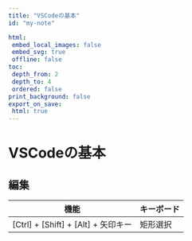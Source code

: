 ```yaml
---
title: "VSCodeの基本"
id: "my-note"

html:
 embed_local_images: false
 embed_svg: true
 offline: false
toc:
 depth_from: 2
 depth_to: 4
 ordered: false
print_background: false
export_on_save:
 html: true
---
```


<!-- @import "../less/common.less" -->

# VSCodeの基本

## 編集

|                機能                 | キーボード |
| ----------------------------------- | ---------- |
| [Ctrl] + [Shift] + [Alt] + 矢印キー | 矩形選択   |
